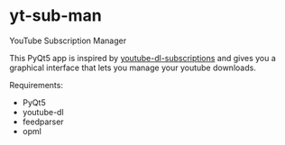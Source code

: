 # yt-sub-man

YouTube Subscription Manager

This PyQt5 app is inspired by [youtube-dl-subscriptions](https://github.com/mewfree/youtube-dl-subscriptions) and gives you a graphical interface that lets you manage your youtube downloads.

Requirements:

* PyQt5
* youtube-dl
* feedparser
* opml
